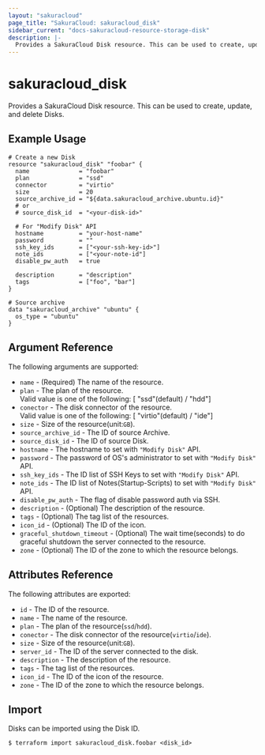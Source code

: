 ```yaml
---
layout: "sakuracloud"
page_title: "SakuraCloud: sakuracloud_disk"
sidebar_current: "docs-sakuracloud-resource-storage-disk"
description: |-
  Provides a SakuraCloud Disk resource. This can be used to create, update, and delete Disks.
---
```


# sakuracloud\_disk

Provides a SakuraCloud Disk resource. This can be used to create, update, and delete Disks.

## Example Usage

```hcl
# Create a new Disk
resource "sakuracloud_disk" "foobar" {
  name              = "foobar"
  plan              = "ssd"
  connector         = "virtio"
  size              = 20
  source_archive_id = "${data.sakuracloud_archive.ubuntu.id}"
  # or
  # source_disk_id  = "<your-disk-id>"
  
  # For "Modify Disk" API
  hostname          = "your-host-name"
  password          = ""
  ssh_key_ids       = ["<your-ssh-key-id>"]
  note_ids          = ["<your-note-id"]
  disable_pw_auth   = true
  
  description       = "description"
  tags              = ["foo", "bar"]
}

# Source archive
data "sakuracloud_archive" "ubuntu" {
  os_type = "ubuntu"
}
```

## Argument Reference

The following arguments are supported:

* `name` - (Required) The name of the resource.
* `plan` - The plan of the resource.  
Valid value is one of the following: [ "ssd"(default) / "hdd"]
* `conector` - The disk connector of the resource.  
Valid value is one of the following: [ "virtio"(default) / "ide"]
* `size` - Size of the resource(unit:`GB`).
* `source_archive_id` - The ID of source Archive.
* `source_disk_id` - The ID of source Disk.
* `hostname` - The hostname to set with `"Modify Disk"` API.
* `password` - The password of OS's administrator to set with `"Modify Disk"` API.
* `ssh_key_ids` - The ID list of SSH Keys to set with `"Modify Disk"` API.
* `note_ids` - The ID list of Notes(Startup-Scripts) to set with `"Modify Disk"` API.
* `disable_pw_auth` - The flag of disable password auth via SSH.
* `description` - (Optional) The description of the resource.
* `tags` - (Optional) The tag list of the resources.
* `icon_id` - (Optional) The ID of the icon.
* `graceful_shutdown_timeout` - (Optional) The wait time(seconds) to do graceful shutdown the server connected to the resource.
* `zone` - (Optional) The ID of the zone to which the resource belongs.

## Attributes Reference

The following attributes are exported:

* `id` - The ID of the resource.
* `name` - The name of the resource.
* `plan` - The plan of the resource(`ssd`/`hdd`).
* `conector` - The disk connector of the resource(`virtio`/`ide`).
* `size` - Size of the resource(unit:`GB`).
* `server_id` - The ID of the server connected to the disk.
* `description` - The description of the resource.
* `tags` - The tag list of the resources.
* `icon_id` - The ID of the icon of the resource.
* `zone` - The ID of the zone to which the resource belongs.

## Import

Disks can be imported using the Disk ID.

```
$ terraform import sakuracloud_disk.foobar <disk_id>
```
